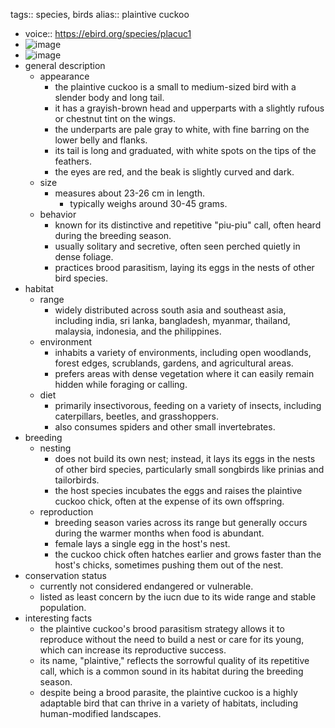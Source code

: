 tags:: species, birds
alias:: plaintive cuckoo

- voice:: https://ebird.org/species/placuc1
- ![image](https://ipfs.io/ipfs/QmXQDoS8HxX2mopievB89NeBsYiapshsC38w1BUVQrvUqa)
- ![image](https://ipfs.io/ipfs/QmeRUuRaH19eWViBMLdAZBJKUhoh3bnbizx52kCJfupRKQ)
- general description
	- appearance
		- the plaintive cuckoo is a small to medium-sized bird with a slender body and long tail.
		- it has a grayish-brown head and upperparts with a slightly rufous or chestnut tint on the wings.
		- the underparts are pale gray to white, with fine barring on the lower belly and flanks.
		- its tail is long and graduated, with white spots on the tips of the feathers.
		- the eyes are red, and the beak is slightly curved and dark.
	- size
		- measures about 23-26 cm in length.
			- typically weighs around 30-45 grams.
	- behavior
		- known for its distinctive and repetitive "piu-piu" call, often heard during the breeding season.
		- usually solitary and secretive, often seen perched quietly in dense foliage.
		- practices brood parasitism, laying its eggs in the nests of other bird species.
- habitat
	- range
		- widely distributed across south asia and southeast asia, including india, sri lanka, bangladesh, myanmar, thailand, malaysia, indonesia, and the philippines.
	- environment
		- inhabits a variety of environments, including open woodlands, forest edges, scrublands, gardens, and agricultural areas.
		- prefers areas with dense vegetation where it can easily remain hidden while foraging or calling.
	- diet
		- primarily insectivorous, feeding on a variety of insects, including caterpillars, beetles, and grasshoppers.
		- also consumes spiders and other small invertebrates.
- breeding
	- nesting
		- does not build its own nest; instead, it lays its eggs in the nests of other bird species, particularly small songbirds like prinias and tailorbirds.
		- the host species incubates the eggs and raises the plaintive cuckoo chick, often at the expense of its own offspring.
	- reproduction
		- breeding season varies across its range but generally occurs during the warmer months when food is abundant.
		- female lays a single egg in the host's nest.
		- the cuckoo chick often hatches earlier and grows faster than the host's chicks, sometimes pushing them out of the nest.
- conservation status
	- currently not considered endangered or vulnerable.
	- listed as least concern by the iucn due to its wide range and stable population.
- interesting facts
	- the plaintive cuckoo's brood parasitism strategy allows it to reproduce without the need to build a nest or care for its young, which can increase its reproductive success.
	- its name, "plaintive," reflects the sorrowful quality of its repetitive call, which is a common sound in its habitat during the breeding season.
	- despite being a brood parasite, the plaintive cuckoo is a highly adaptable bird that can thrive in a variety of habitats, including human-modified landscapes.